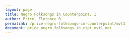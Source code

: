 ```yaml
---
layout: page
title: Negro Folksongs in Counterpoint, I
author: Price, Florence B.
permalink: /price-negro-folksongs-in-counterpoint/mvt1
document: price_negro_folksongs_in_ctpt_mvt1.mei
---
```


<div id="notation" style="overflow-x: auto"></div>
